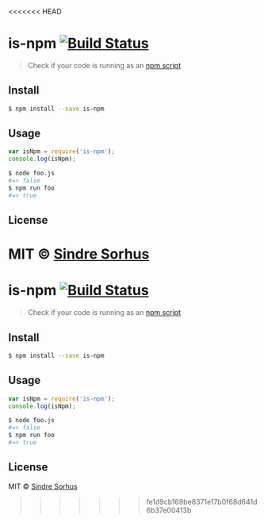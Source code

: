 <<<<<<< HEAD
# is-npm [![Build Status](https://travis-ci.org/sindresorhus/is-npm.svg?branch=master)](https://travis-ci.org/sindresorhus/is-npm)

> Check if your code is running as an [npm script](https://www.npmjs.org/doc/misc/npm-scripts.html)


## Install

```sh
$ npm install --save is-npm
```


## Usage

```js
var isNpm = require('is-npm');
console.log(isNpm);
```

```sh
$ node foo.js
#=> false
$ npm run foo
#=> true
```


## License

MIT © [Sindre Sorhus](http://sindresorhus.com)
=======
# is-npm [![Build Status](https://travis-ci.org/sindresorhus/is-npm.svg?branch=master)](https://travis-ci.org/sindresorhus/is-npm)

> Check if your code is running as an [npm script](https://www.npmjs.org/doc/misc/npm-scripts.html)


## Install

```sh
$ npm install --save is-npm
```


## Usage

```js
var isNpm = require('is-npm');
console.log(isNpm);
```

```sh
$ node foo.js
#=> false
$ npm run foo
#=> true
```


## License

MIT © [Sindre Sorhus](http://sindresorhus.com)
>>>>>>> fe1d9cb169be8371e17b0f68d641d6b37e00413b
